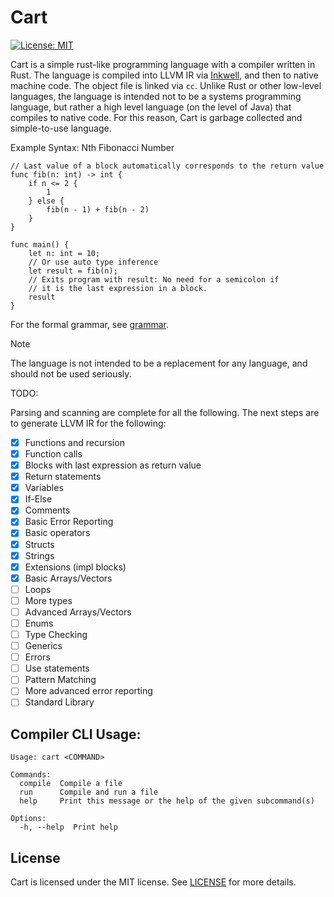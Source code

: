 # Cart

[![License: MIT](https://img.shields.io/badge/license-MIT-blue)](LICENSE)

Cart is a simple rust-like programming language with a compiler written in Rust.
The language is compiled into LLVM IR via [Inkwell](https://github.com/TheDan64/inkwell), and then to native machine
code. The object file is linked via `cc`. Unlike Rust or other low-level languages, the language is intended not to be
a systems programming language, but rather a high level language (on the level of Java) that compiles to native code.
For this reason, Cart is garbage collected and simple-to-use language.

Example Syntax: Nth Fibonacci Number

```cart
// Last value of a block automatically corresponds to the return value
func fib(n: int) -> int {
    if n <= 2 {
        1
    } else {
        fib(n - 1) + fib(n - 2)
    }
}

func main() {
    let n: int = 10;
    // Or use auto type inference
    let result = fib(n);
    // Exits program with result: No need for a semicolon if
    // it is the last expression in a block.
    result
}

```

For the formal grammar, see [grammar](grammar).

> [!NOTE]
> The language is not intended to be a replacement for any language, and should not be used seriously.

TODO:

Parsing and scanning are complete for all the following. The next steps are to generate LLVM IR for the
following:

- [x] Functions and recursion
- [x] Function calls
- [x] Blocks with last expression as return value
- [x] Return statements
- [x] Variables
- [x] If-Else
- [x] Comments
- [x] Basic Error Reporting
- [x] Basic operators
- [x] Structs
- [x] Strings
- [x] Extensions (impl blocks)
- [x] Basic Arrays/Vectors
- [ ] Loops
- [ ] More types
- [ ] Advanced Arrays/Vectors
- [ ] Enums
- [ ] Type Checking
- [ ] Generics
- [ ] Errors
- [ ] Use statements
- [ ] Pattern Matching
- [ ] More advanced error reporting
- [ ] Standard Library

## Compiler CLI Usage:

```shell
Usage: cart <COMMAND>

Commands:
  compile  Compile a file
  run      Compile and run a file
  help     Print this message or the help of the given subcommand(s)

Options:
  -h, --help  Print help
```

## License

Cart is licensed under the MIT license. See [LICENSE](LICENSE) for more details.
